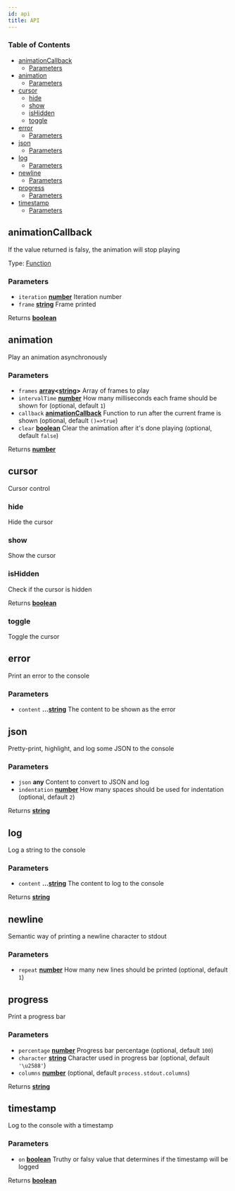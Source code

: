 ```yaml
---
id: api
title: API
---
```

<!-- Generated by documentation.js. Update this documentation by updating the source code. -->

### Table of Contents

-   [animationCallback][1]
    -   [Parameters][2]
-   [animation][3]
    -   [Parameters][4]
-   [cursor][5]
    -   [hide][6]
    -   [show][7]
    -   [isHidden][8]
    -   [toggle][9]
-   [error][10]
    -   [Parameters][11]
-   [json][12]
    -   [Parameters][13]
-   [log][14]
    -   [Parameters][15]
-   [newline][16]
    -   [Parameters][17]
-   [progress][18]
    -   [Parameters][19]
-   [timestamp][20]
    -   [Parameters][21]

## animationCallback

If the value returned is falsy, the animation will stop playing

Type: [Function][22]

### Parameters

-   `iteration` **[number][23]** Iteration number
-   `frame` **[string][24]** Frame printed

Returns **[boolean][25]** 

## animation

Play an animation asynchronously

### Parameters

-   `frames` **[array][26]&lt;[string][24]>** Array of frames to play
-   `intervalTime` **[number][23]** How many milliseconds each frame should be shown for (optional, default `1`)
-   `callback` **[animationCallback][27]** Function to run after the current frame is shown (optional, default `()=>true`)
-   `clear` **[boolean][25]** Clear the animation after it's done playing (optional, default `false`)

Returns **[number][23]** 

## cursor

Cursor control

### hide

Hide the cursor

### show

Show the cursor

### isHidden

Check if the cursor is hidden

Returns **[boolean][25]** 

### toggle

Toggle the cursor

## error

Print an error to the console

### Parameters

-   `content` **...[string][24]** The content to be shown as the error

## json

Pretty-print, highlight, and log some JSON to the console

### Parameters

-   `json` **any** Content to convert to JSON and log
-   `indentation` **[number][23]** How many spaces should be used for indentation (optional, default `2`)

Returns **[string][24]** 

## log

Log a string to the console

### Parameters

-   `content` **...[string][24]** The content to log to the console

Returns **[string][24]** 

## newline

Semantic way of printing a newline character to stdout

### Parameters

-   `repeat` **[number][23]** How many new lines should be printed (optional, default `1`)

## progress

Print a progress bar

### Parameters

-   `percentage` **[number][23]** Progress bar percentage (optional, default `100`)
-   `character` **[string][24]** Character used in progress bar (optional, default `'\u2588'`)
-   `columns` **[number][23]**  (optional, default `process.stdout.columns`)

Returns **[string][24]** 

## timestamp

Log to the console with a timestamp

### Parameters

-   `on` **[boolean][25]** Truthy or falsy value that determines if the timestamp will be logged

Returns **[boolean][25]** 

[1]: #animationcallback

[2]: #parameters

[3]: #animation

[4]: #parameters-1

[5]: #cursor

[6]: #hide

[7]: #show

[8]: #ishidden

[9]: #toggle

[10]: #error

[11]: #parameters-2

[12]: #json

[13]: #parameters-3

[14]: #log

[15]: #parameters-4

[16]: #newline

[17]: #parameters-5

[18]: #progress

[19]: #parameters-6

[20]: #timestamp

[21]: #parameters-7

[22]: https://developer.mozilla.org/docs/Web/JavaScript/Reference/Statements/function

[23]: https://developer.mozilla.org/docs/Web/JavaScript/Reference/Global_Objects/Number

[24]: https://developer.mozilla.org/docs/Web/JavaScript/Reference/Global_Objects/String

[25]: https://developer.mozilla.org/docs/Web/JavaScript/Reference/Global_Objects/Boolean

[26]: https://developer.mozilla.org/docs/Web/JavaScript/Reference/Global_Objects/Array

[27]: #animationcallback